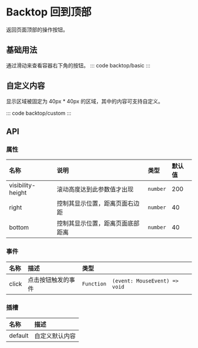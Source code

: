 <script setup>
  import basic from 'exam/backtop/basic.vue'
  import custom from 'exam/backtop/custom.vue'
</script>

# Backtop 回到顶部

返回页面顶部的操作按钮。

## 基础用法

通过滑动来查看容器右下角的按钮。
::: code backtop/basic
<basic></basic>
:::

## 自定义内容

显示区域被固定为 40px \* 40px 的区域，其中的内容可支持自定义。

::: code backtop/custom
<custom></custom>
:::

## API

### 属性

| 名称              | 说明                             | 类型     | 默认值 |
| :---------------- | :------------------------------- | :------- | :----- |
| visibility-height | 滚动高度达到此参数值才出现       | `number` | 200    |
| right             | 控制其显示位置，距离页面右边距   | `number` | 40     |
| bottom            | 控制其显示位置，距离页面底部距离 | `number` | 40     |

### 事件

| 名称  | 描述               | 类型       |                               |
| :---- | :----------------- | :--------- | ----------------------------- |
| click | 点击按钮触发的事件 | `Function` | `(event: MouseEvent) => void` |

### 插槽

| 名称    | 描述           |
| :------ | :------------- |
| default | 自定义默认内容 |

